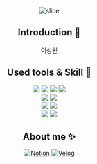  <div align=center>

![slice](https://capsule-render.vercel.app/api?type=waving&color=auto&height=250&text=Swon2&)

## Introduction 🙌
이성원

## Used tools & Skill 👀
<img src="https://img.shields.io/badge/Git-F05032?style=flat&logo=Git&logoColor=white"/>
<img src="https://img.shields.io/badge/VSCode-007ACC?style=flat&logo=Visual Studio Code&logoColor=white"/>
<img src="https://img.shields.io/badge/IntelliJ-000000?style=flat&logo=Intellij-IDEA&logoColor=white"/>
<img src="https://img.shields.io/badge/AWS-232F3E?style=flat&logo=Amazon AWS&logoColor=white"/><br>
<img src="https://img.shields.io/badge/MySQL-4479A1?style=flat&logo=MySQL&logoColor=white"/>
<img src="https://img.shields.io/badge/MariaDB-003545?style=flat&logo=MariaDB&logoColor=white"/><br>
<img src="https://img.shields.io/badge/Python-3776AB?style=flat&logo=Python&logoColor=white"/>
<img src="https://img.shields.io/badge/Java-007396?style=flat&logo=openjdk&logoColor=white"/><br>
<img src="https://img.shields.io/badge/Django-092E20?style=flat&logo=Django&logoColor=white"/>
<img src="https://img.shields.io/badge/SpringBoot-6DB33F?style=flat&logo=springboot&logoColor=white"/>


## About me ✨
[![Notion](https://img.shields.io/badge/Notion-000000?style=flat&logo=Notion&logoColor=white)](https://www.notion.so/SeongWon-Lee-a0d430c50cbb42ac80c28b6a2a68af2f)
[![Velog](https://img.shields.io/badge/Velog-20C997?style=flat&logo=Velog&logoColor=white)](https://velog.io/@tjddnjs0307)

</div>

